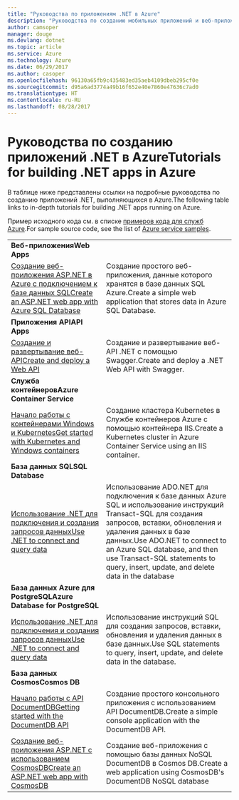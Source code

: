 ```yaml
---
title: "Руководства по приложениям .NET в Azure"
description: "Руководства по созданию мобильных приложений и веб-приложений .NET и добавлению в них функций с помощью служб Azure."
author: camsoper
manager: douge
ms.devlang: dotnet
ms.topic: article
ms.service: Azure
ms.technology: Azure
ms.date: 06/29/2017
ms.author: casoper
ms.openlocfilehash: 96130a65fb9c435483ed35aeb4109dbeb295cf0e
ms.sourcegitcommit: d95a6ad3774a49b16f652e40e7860e47636c7ad0
ms.translationtype: HT
ms.contentlocale: ru-RU
ms.lasthandoff: 08/28/2017
---
```

# <a name="tutorials-for-building-net-apps-in-azure"></a><span data-ttu-id="72c91-103">Руководства по созданию приложений .NET в Azure</span><span class="sxs-lookup"><span data-stu-id="72c91-103">Tutorials for building .NET apps in Azure</span></span>

<span data-ttu-id="72c91-104">В таблице ниже представлены ссылки на подробные руководства по созданию приложений .NET, выполняющихся в Azure.</span><span class="sxs-lookup"><span data-stu-id="72c91-104">The following table links to in-depth tutorials for building .NET apps running on Azure.</span></span>

<span data-ttu-id="72c91-105">Пример исходного кода см. в списке [примеров кода для служб Azure](https://azure.microsoft.com/resources/samples/?platform=dotnet).</span><span class="sxs-lookup"><span data-stu-id="72c91-105">For sample source code, see the list of [Azure service samples](https://azure.microsoft.com/resources/samples/?platform=dotnet).</span></span>

| | |
|---|---|
| <span data-ttu-id="72c91-106">**Веб-приложения**</span><span class="sxs-lookup"><span data-stu-id="72c91-106">**Web Apps**</span></span>||
| <span data-ttu-id="72c91-107">[Создание веб-приложения ASP.NET в Azure с подключением к базе данных SQL][1]</span><span class="sxs-lookup"><span data-stu-id="72c91-107">[Create an ASP.NET web app with Azure SQL Database][1]</span></span> | <span data-ttu-id="72c91-108">Создание простого веб-приложения, данные которого хранятся в базе данных SQL Azure.</span><span class="sxs-lookup"><span data-stu-id="72c91-108">Create a simple web application that stores data in Azure SQL Database.</span></span> | 
| <span data-ttu-id="72c91-109">**Приложения API**</span><span class="sxs-lookup"><span data-stu-id="72c91-109">**API Apps**</span></span>||
| <span data-ttu-id="72c91-110">[Создание и развертывание веб-API][3]</span><span class="sxs-lookup"><span data-stu-id="72c91-110">[Create and deploy a Web API][3]</span></span> | <span data-ttu-id="72c91-111">Создание и развертывание веб-API .NET с помощью Swagger.</span><span class="sxs-lookup"><span data-stu-id="72c91-111">Create and deploy a .NET Web API with Swagger.</span></span> | 
| <span data-ttu-id="72c91-112">**Служба контейнеров**</span><span class="sxs-lookup"><span data-stu-id="72c91-112">**Azure Container Service**</span></span> ||
| <span data-ttu-id="72c91-113">[Начало работы с контейнерами Windows и Kubernetes][4]</span><span class="sxs-lookup"><span data-stu-id="72c91-113">[Get started with Kubernetes and Windows containers][4]</span></span> | <span data-ttu-id="72c91-114">Создание кластера Kubernetes в Службе контейнеров Azure с помощью контейнера IIS.</span><span class="sxs-lookup"><span data-stu-id="72c91-114">Create a Kubernetes cluster in Azure Container Service using an IIS container.</span></span>
| <span data-ttu-id="72c91-115">**База данных SQL**</span><span class="sxs-lookup"><span data-stu-id="72c91-115">**SQL Database**</span></span> ||
| <span data-ttu-id="72c91-116">[Использование .NET для подключения и создания запросов данных][5]</span><span class="sxs-lookup"><span data-stu-id="72c91-116">[Use .NET to connect and query data][5]</span></span> | <span data-ttu-id="72c91-117">Использование ADO.NET для подключения к базе данных Azure SQL и использование инструкций Transact-SQL для создания запросов, вставки, обновления и удаления данных в базе данных.</span><span class="sxs-lookup"><span data-stu-id="72c91-117">Use ADO.NET to connect to an Azure SQL database, and then use Transact-SQL statements to query, insert, update, and delete data in the database</span></span> | 
| <span data-ttu-id="72c91-118">**База данных Azure для PostgreSQL**</span><span class="sxs-lookup"><span data-stu-id="72c91-118">**Azure Database for PostgreSQL**</span></span> ||
| <span data-ttu-id="72c91-119">[Использование .NET для подключения и создания запросов данных][6]</span><span class="sxs-lookup"><span data-stu-id="72c91-119">[Use .NET to connect and query data][6]</span></span> | <span data-ttu-id="72c91-120">Использование инструкций SQL для создания запросов, вставки, обновления и удаления данных в базе данных.</span><span class="sxs-lookup"><span data-stu-id="72c91-120">Use SQL statements to query, insert, update, and delete data in the database.</span></span> | 
| <span data-ttu-id="72c91-121">**База данных Cosmos**</span><span class="sxs-lookup"><span data-stu-id="72c91-121">**Cosmos DB**</span></span> ||
| <span data-ttu-id="72c91-122">[Начало работы с API DocumentDB][7]</span><span class="sxs-lookup"><span data-stu-id="72c91-122">[Getting started with the DocumentDB API][7]</span></span> | <span data-ttu-id="72c91-123">Создание простого консольного приложения с использованием API DocumentDB.</span><span class="sxs-lookup"><span data-stu-id="72c91-123">Create a simple console application with the DocumentDB API.</span></span> | 
| <span data-ttu-id="72c91-124">[Создание веб-приложения ASP.NET с использованием CosmosDB][8]</span><span class="sxs-lookup"><span data-stu-id="72c91-124">[Create an ASP.NET web app with CosmosDB][8]</span></span> | <span data-ttu-id="72c91-125">Создание веб-приложения с помощью базы данных NoSQL DocumentDB в Cosmos DB.</span><span class="sxs-lookup"><span data-stu-id="72c91-125">Create a web application using CosmosDB's DocumentDB NoSQL database</span></span> | 

[1]: /azure/app-service-web/app-service-web-tutorial-dotnet-sqldatabase
[2]: /azure/documentdb/documentdb-dotnet-application
[3]: /azure/app-service-api/app-service-api-dotnet-get-started
[4]: /azure/container-service/container-service-kubernetes-windows-walkthrough
[5]: /azure/sql-database/sql-database-connect-query-dotnet
[6]: /azure/postgresql/connect-csharp
[7]: /azure/cosmos-db/documentdb-dotnetcore-get-started
[8]: /azure/cosmos-db/documentdb-dotnet-application
